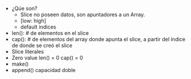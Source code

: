 * ¿Qúe son? 
    * Slice no poseen datos, son apuntadores a un Array. 
    * [low: high]
    * default indices
* len(): # de elementos en el slice
* cap(): # de elementos del array donde apunta el slice, a partir del índice de donde se creó el slice
* Slice literales
* Zero value len() = 0 cap() = 0
* make()
* append() capacidad doble